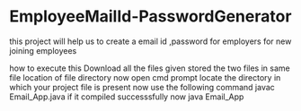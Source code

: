 # EmployeeMailId-PasswordGenerator
this project will help us to create a email id ,password for employers for new joining employees

how to execute this
Download all the files given
stored the two files in same file location of file directory
now open cmd prompt
    locate the directory in which your project file is present
    now use the following command javac Email_App.java
    if it compiled successsfully now java Email_App
